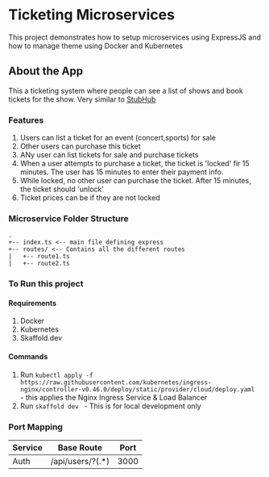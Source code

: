 # Ticketing Microservices

This project demonstrates how to setup microservices using ExpressJS and how to manage theme using Docker and Kubernetes

## About the App

This a ticketing system where people can see a list of shows and book tickets for the show.
Very similar to [StubHub](stubhub.com)
### Features
1. Users can list a ticket for an event (concert,sports) for sale
2. Other users can purchase this ticket
3. ANy user can list tickets for sale and purchase tickets
4. When a user attempts to purchase a ticket, the ticket is 'locked' fir 15 minutes. The user has 15 minutes to enter their payment info.
5. While locked, no other user can purchase the ticket. After 15 minutes, the ticket should 'unlock'
6. Ticket prices can be if they are not locked

### Microservice Folder Structure
```
.
+-- index.ts <-- main file defining express
+-- routes/ <-- Contains all the different routes
|   +-- route1.ts
|   +-- route2.ts
```

### To Run this project
#### Requirements
1. Docker
2. Kubernetes
3. Skaffold.dev
#### Commands
1. Run ```kubectl apply -f https://raw.githubusercontent.com/kubernetes/ingress-nginx/controller-v0.46.0/deploy/static/provider/cloud/deploy.yaml ``` - this applies the Nginx Ingress Service & Load Balancer
2. Run ```skaffold dev ``` - This is for local development only


### Port Mapping
| Service | Base Route | Port |
|---------| -----------|------|
|Auth| /api/users/?(.*) | 3000 |
